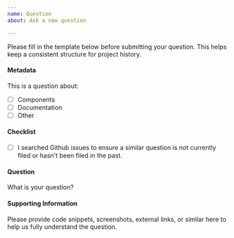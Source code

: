 ```yaml
---
name: Question
about: Ask a new question

---
```


Please fill in the template below before submitting your question. This helps keep a consistent structure for project history.

#### Metadata

This is a question about:

- [ ] Components
- [ ] Documentation
- [ ] Other

#### Checklist

- [ ] I searched Github issues to ensure a similar question is not currently filed or hasn't been filed in the past.

#### Question

What is your question?

#### Supporting Information

Please provide code snippets, screenshots, external links, or similar here to help us fully understand the question.
